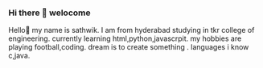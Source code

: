### Hi there 👋 welocome

Hello👋 my name is sathwik. I am from hyderabad studying in tkr college of engineering.
currently learning html,python,javascrpit. my hobbies are playing football,coding.
dream is to create something .
languages i know c,java.
